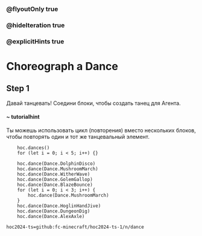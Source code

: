 ### @flyoutOnly true
### @hideIteration true
### @explicitHints true

# Choreograph a Dance

## Step 1
Давай танцевать! Соедини блоки, чтобы создать танец для Агента.

#### ~ tutorialhint
Ты можешь использовать цикл (повторения) вместо нескольких блоков, чтобы повторять один и тот же танцевальный элемент.


```ghost
    hoc.dances()
    for (let i = 0; i < 5; i++) {}
```
```template
    hoc.dance(Dance.DolphinDisco)
    hoc.dance(Dance.MushroomMarch)
    hoc.dance(Dance.WitherWave)
    hoc.dance(Dance.GolemGallop)
    hoc.dance(Dance.BlazeBounce)
    for (let i = 0; i < 3; i++) {
        hoc.dance(Dance.MushroomMarch)
    }
    hoc.dance(Dance.HoglinHandJive)
    hoc.dance(Dance.DungeonDig)
    hoc.dance(Dance.AlexAxle)
```

```package
hoc2024-ts=github:fc-minecraft/hoc2024-ts-1/n/dance
```